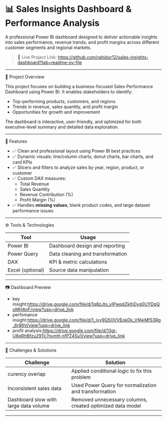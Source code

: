 # 📊 Sales Insights Dashboard & Performance Analysis

A professional Power BI dashboard designed to deliver actionable insights into sales performance, revenue trends, and profit margins across different customer segments and regional markets.

> 📌 Live Project Link: https://github.com/rahidur12/sales-insights-dashboard?tab=readme-ov-file 

---

🧠 Project Overview

This project focuses on building a business-focused Sales Performance Dashboard using Power BI. It enables stakeholders to identify:
- Top-performing products, customers, and regions
- Trends in revenue, sales quantity, and profit margin
- Opportunities for growth and improvement

The dashboard is interactive, user-friendly, and optimized for both executive-level summary and detailed data exploration.

---

🚀 Features

- ✅ Clean and professional layout using Power BI best practices
- ✅ Dynamic visuals: line/column charts, donut charts, bar charts, and card KPIs
- ✅ Slicers and filters to analyze sales by year, region, product, or customer
- ✅ Custom DAX measures:
  - Total Revenue
  - Sales Quantity
  - Revenue Contribution (%)
  - Profit Margin (%)
- ✅ Handles **missing values**, blank product codes, and large dataset performance issues

---

⚙️ Tools & Technologies

| Tool           | Usage                            |
|----------------|----------------------------------|
| Power BI       | Dashboard design and reporting   |
| Power Query    | Data cleaning and transformation |
| DAX            | KPI & metric calculations        |
| Excel (optional) | Source data manipulation       |

---

📷 Dashboard Preview

-  key insight:https://drive.google.com/file/d/1q8zJto_vIPwqdZkIhDyg0UYDqQoMHAnF/view?usp=drive_link
-  perfomance insight:https://drive.google.com/file/d/1_jyy9Q5OVVEokDk_VfAkMfS3Rg_6r86V/view?usp=drive_link
-  profit analysis:https://drive.google.com/file/d/13gj-U8qRhBfzu29Tc7nvmtt-nfPZ4Su1/view?usp=drive_link


---

🧩 Challenges & Solutions

| Challenge                                | Solution                                                   |
|-----------------------------------------|-------------------------------------------------------------|
| curency overlap                         | Applied conditional logic to fix this problem               |
| Inconsistent sales data                 | Used Power Query for normalization and transformation       |
| Dashboard slow with large data volume   | Removed unnecessary columns, created optimized data model   |

---
